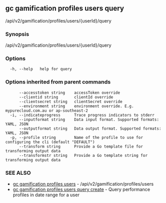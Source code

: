 ## gc gamification profiles users query

/api/v2/gamification/profiles/users/{userId}/query

### Synopsis

/api/v2/gamification/profiles/users/{userId}/query

### Options

```
  -h, --help   help for query
```

### Options inherited from parent commands

```
      --accesstoken string    accessToken override
      --clientid string       clientId override
      --clientsecret string   clientSecret override
      --environment string    environment override. E.g. mypurecloud.com.au or ap-southeast-2
  -i, --indicateprogress      Trace progress indicators to stderr
      --inputformat string    Data input format. Supported formats: YAML, JSON
      --outputformat string   Data output format. Supported formats: YAML, JSON
  -p, --profile string        Name of the profile to use for configuring the cli (default "DEFAULT")
      --transform string      Provide a Go template file for transforming output data
      --transformstr string   Provide a Go template string for transforming output data
```

### SEE ALSO

* [gc gamification profiles users](gc_gamification_profiles_users.html)	 - /api/v2/gamification/profiles/users
* [gc gamification profiles users query create](gc_gamification_profiles_users_query_create.html)	 - Query performance profiles in date range for a user


